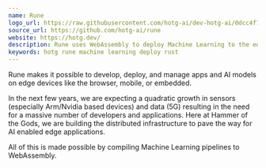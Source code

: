 ```yaml
---
name: Rune
logo_url: https://raw.githubusercontent.com/hotg-ai/dev-hotg-ai/0dcc4f747969d9c3a27b134a2f538db9fa10ba7e/static/img/logo.svg
source_url: https://github.com/hotg-ai/rune
website: https://hotg.dev/
description: Rune uses WebAssembly to deploy Machine Learning to the edge
keywords: hotg rune machine learning deploy rust
---
```


Rune makes it possible to develop, deploy, and manage apps and AI models on edge
devices like the browser, mobile, or embedded.

In the next few years, we are expecting a quadratic growth in sensors
(especially Arm/Nvidia based devices) and data (5G) resulting in the need for a
massive number of developers and applications. Here at Hammer of the Gods, we
are building the distributed infrastructure to pave the way for AI enabled edge
applications.

All of this is made possible by compiling Machine Learning pipelines to
WebAssembly.

